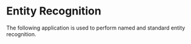 # Entity Recognition

The following application is used to perform named and standard entity recognition.
